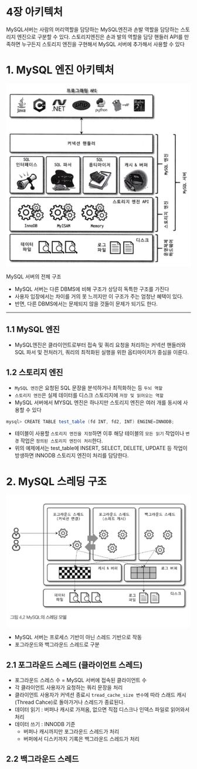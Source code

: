 # 4장 아키텍처

MySQL서버는 사람의 머리역할을 담당하는 MySQL엔진과 손발 역할을 담당하는 스토리지 엔진으로 구분할 수 있다.
스토리지엔진은 손과 발의 역할을 담당
핸들러 API를 만족하면 누구든지 스토리지 엔진을 구현해서 MySQL 서버에 추가해서 사용할 수 있다

# 1. MySQL 엔진 아키텍처

![MySQL 서버의 전체 구조](./4장_image/image0.png)

MySQL 서버의 전체 구조

- MySQL 서버는 다른 DBMS에 비해 구조가 상당히 독특한 구조를 가진다
- 사용자 입장에서는 차이를 거의 못 느끼지만 이 구조가 주는 엄청난 혜택이 있다.
- 반면, 다른 DBMS에서는 문제되지 않을 것들이 문제가 되기도  한다.

---

## 1.1 MySQL 엔진

- MySQL엔진은 클라이언트로부터 접속 및 쿼리 요청을 처리하는 커넥션 핸들러와 SQL 파서 및 전처러기, 쿼리의 최적화된 실행을 위한 옵티마이저가 중심을 이룬다.

## 1.2 스토리지 엔진

- `MySQL 엔진`은 요청된 SQL 문장을 분석하거나 최적화하는 등 `두뇌 역할`
- `스토리지 엔진`은 실제 데이터를 디스크 스토리지에 `저장 및 읽어오는 역할`
- MySQL 서버에서 MYSQL 엔진은 하나지만 스토리지 엔진은 여러 개를 동시에 사용할 수 있다

```java
mysql> CREATE TABLE test_table (fd INT, fd2, INT) ENGINE=INNODB;
```

- 테이블이 사용할 `스토리지 엔진을 지정`하면 이후 해당 테이블의 `모든 읽기` 작업이나 `변경` 작업은 `정의된 스토리지 엔진이 처리`한다.
- 위의 예제에서는 test_table에
  INSERT, SELECT, DELETE, UPDATE 등 작업이 방생하면 INNODB 스토리지 엔진이 처리를 담당한다.

# 2. MySQL 스레딩 구조

![MySQL 스레딩 모델](./4장_image/image1.png)

- MySQL 서버는 프로세스 기반이 아닌 스레드 기반으로 작동
- 포그라운드와 백그라운드 스레드로 구분

## 2.1 포그라운드 스레드 (클라이언트 스레드)

- 포그라운드 스레스 수  = MySQL 서버에 접속된 클라이언트 수
- 각 클라이언트 사용자가 요청하는 쿼리 문장을 처리
- 클라이언트 사용자가 커넥션 종료시 `tread_cache_size 변수`에 따라 스래드 캐시(Thread Cahce)로 돌아가거나 스레드가 종료된다.
- 데이터 읽기 : 버퍼나 캐시로 가져옴, 없으면 직접 디스크나 인덱스 파일로 읽어와서 처리
- 데이터 쓰기 : INNODB 기준
    - 버퍼나 캐시까지만 포그라운드 스레드가 처리
    - 버퍼에서 디스키까지 기록은 백그라운드 스레드가 처리

## 2.2 백그라운드 스레드
